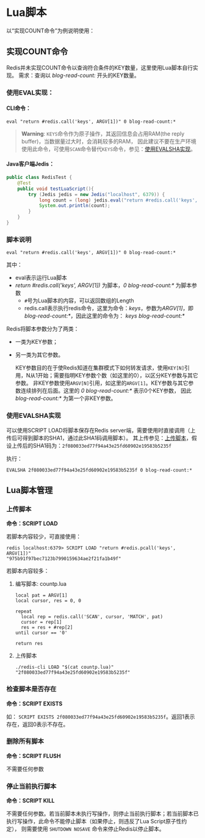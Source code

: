 # Lua脚本
以“实现COUNT命令”为例说明使用：

## 实现COUNT命令
Redis并未实现COUNT命令以查询符合条件的KEY数量，这里使用Lua脚本自行实现。
需求：查询以 *blog-read-count:* 开头的KEY数量。

### 使用EVAL实现：
#### CLI命令：

`eval "return #redis.call('keys', ARGV[1])" 0 blog-read-count:*`
    
> **Warning**: `KEYS`命令作为原子操作，其返回信息会占用RAM(the reply buffer)，当数据量过大时，会消耗较多的RAM，
因此建议不要在生产环境使用此命令，可使用`SCAN`命令替代`KEYS`命令，参见：[使用EVALSHA实现](#使用EVALSHA实现)。

#### Java客户端Jedis：

```java
public class RedisTest {
    @Test
    public void testLuaScript(){
        try (Jedis jedis = new Jedis("localhost", 6379)) {
            long count = (long) jedis.eval("return #redis.call('keys', ARGV[1])", 0, "blog-read-count:*");
            System.out.println(count); 
        }
    }
}
```
    
### 脚本说明
`eval "return #redis.call('keys', ARGV[1])" 0 blog-read-count:*`

其中：
- eval表示运行Lua脚本
- _return #redis.call('keys', ARGV[1])_ 为脚本，_0 blog-read-count:*_ 为脚本参数
    - `#`号为Lua脚本的内容，可以返回数组的Length
    - redis.call表示执行redis命令，这里为命令：_keys_，参数为*ARGV[1]*，即 _blog-read-count:*_，因此这里的命令为： _keys blog-read-count:*_

Redis将脚本参数分为了两类：
- 一类为KEY参数；
- 另一类为其它参数。

    KEY参数目的在于使Redis知道在集群模式下如何转发请求，使用`KEY[N]`引用，N从1开始；需要指明KEY参数个数（如这里的0），以区分KEY参数与其它参数。
    非KEY参数使用`ARGV[N]`引用，如这里的`ARGV[1]`。KEY参数与其它参数连续排列在后面。这里的 _0 blog-read-count:*_ 表示0个KEY参数，
    因此 _blog-read-count:*_ 为第一个非KEY参数。
    
### 使用EVALSHA实现
可以使用SCRIPT LOAD将脚本保存在Redis server端，需要使用时直接调用（上传后可得到脚本的SHA1，通过此SHA1码调用脚本）。
其上传参见：[上传脚本](#上传脚本)，假设上传后的SHA1码为：`2f080033ed77f94a43e25fd60902e19583b5235f`

执行：

`EVALSHA 2f080033ed77f94a43e25fd60902e19583b5235f 0 blog-read-count:*`



## Lua脚本管理
### 上传脚本
**命令：SCRIPT LOAD**

若脚本内容较少，可直接使用： 

```
redis localhost:6379> SCRIPT LOAD "return #redis.pcall('keys', ARGV[1])"
"975b91f97bec7123b7990159634ae2f21fa1b49f"
```

若脚本内容较多：

1. 编写脚本: countp.lua
    ```
    local pat = ARGV[1]
    local cursor, res = 0, 0
    
    repeat
      local rep = redis.call('SCAN', cursor, 'MATCH', pat)
      cursor = rep[1]
      res = res + #rep[2]
    until cursor == '0'
    
    return res
    ```

2. 上传脚本
    ```
    ./redis-cli LOAD "$(cat countp.lua)"
    "2f080033ed77f94a43e25fd60902e19583b5235f"
    ```

### 检查脚本是否存在
**命令：SCRIPT EXISTS**

如： `SCRIPT EXISTS 2f080033ed77f94a43e25fd60902e19583b5235f`。返回1表示存在，返回0表示不存在。
### 删除所有脚本
**命令：SCRIPT FLUSH**

不需要任何参数
### 停止当前执行脚本
**命令：SCRIPT KILL**

不需要任何参数。若当前脚本未执行写操作，则停止当前执行脚本；若当前脚本已执行写操作，此命令不能停止脚本（如果停止，则违反了Lua Script原子性约定），
则需要使用 `SHUTDOWN NOSAVE` 命令来停止Redis以停止脚本。